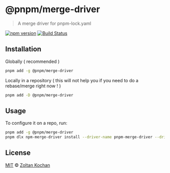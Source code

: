 # @pnpm/merge-driver

> A merge driver for pnpm-lock.yaml

<!--@shields('npm', 'travis')-->
[![npm version](https://img.shields.io/npm/v/@pnpm/merge-driver.svg)](https://www.npmjs.com/package/@pnpm/merge-driver) [![Build Status](https://img.shields.io/travis/pnpm/merge-driver/master.svg)](https://travis-ci.org/pnpm/merge-driver)
<!--/@-->

## Installation

Globally ( recommended )

```sh
pnpm add -g @pnpm/merge-driver
```

Locally in a repository ( this will not help you if you need to do a rebase/merge right now ! )

```sh
pnpm add -D @pnpm/merge-driver
```

## Usage

To configure it on a repo, run:

```sh
pnpm add -g @pnpm/merge-driver
pnpm dlx npm-merge-driver install --driver-name pnpm-merge-driver --driver "pnpm-merge-driver %A %O %B %P" --files pnpm-lock.yaml
```

## License

[MIT](./LICENSE) © [Zoltan Kochan](https://www.kochan.io/)

